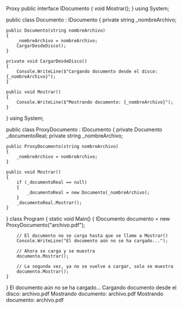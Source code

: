 Proxy
public interface IDocumento
{
    void Mostrar();
}
using System;

public class Documento : IDocumento
{
    private string _nombreArchivo;

    public Documento(string nombreArchivo)
    {
        _nombreArchivo = nombreArchivo;
        CargarDesdeDisco();
    }

    private void CargarDesdeDisco()
    {
        Console.WriteLine($"Cargando documento desde el disco: {_nombreArchivo}");
    }

    public void Mostrar()
    {
        Console.WriteLine($"Mostrando documento: {_nombreArchivo}");
    }
}
using System;

public class ProxyDocumento : IDocumento
{
    private Documento _documentoReal;
    private string _nombreArchivo;

    public ProxyDocumento(string nombreArchivo)
    {
        _nombreArchivo = nombreArchivo;
    }

    public void Mostrar()
    {
        if (_documentoReal == null)
        {
            _documentoReal = new Documento(_nombreArchivo);
        }
        _documentoReal.Mostrar();
    }
}
class Program
{
    static void Main()
    {
        IDocumento documento = new ProxyDocumento("archivo.pdf");

        // El documento no se carga hasta que se llame a Mostrar()
        Console.WriteLine("El documento aún no se ha cargado...");

        // Ahora se carga y se muestra
        documento.Mostrar();

        // La segunda vez, ya no se vuelve a cargar, solo se muestra
        documento.Mostrar();
    }
}
El documento aún no se ha cargado...
Cargando documento desde el disco: archivo.pdf
Mostrando documento: archivo.pdf
Mostrando documento: archivo.pdf


